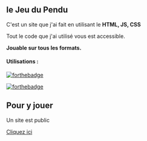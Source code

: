 
## le Jeu du Pendu
C'est un site que j'ai fait en utilisant le __HTML, JS, CSS__

 Tout le code que j'ai utilisé vous est accessible.

<strong>Jouable sur tous les formats.</strong>

<h4> Utilisations : </h4>
<blockquote>
</blockquote>

[![forthebadge](https://forthebadge.com/images/badges/uses-html.svg)](https://forthebadge.com)

[![forthebadge](https://forthebadge.com/images/badges/made-with-javascript.svg)](https://forthebadge.com)

<h2>Pour y jouer</h2>
Un site est public 
<blockquote>
</blockquote>
<a href="https://pendugame.tomgammeur.repl.co/">Cliquez ici</a>
